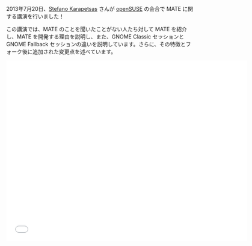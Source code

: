 <!--
.. link: https://www.youtube.com/watch?v=H-2WSt5cbR4
.. description:
.. tags: News,openSUSE
.. date: 2013-07-21 14:46:13
.. title: Stefano さんが OpenSUSE の会議で発表しました
.. slug: 2013-07-21-stefano-presents-at-opensuse-conference
.. author: Steve Zesch
-->

2013年7月20日、[Stefano Karapetsas](https://github.com/stefano-k) さんが [openSUSE](https://www.opensuse.org) の会合で MATE に関する講演を行いました！

この講演では、MATE のことを聞いたことがない人たち対して MATE を紹介し、MATE を開発する理由を説明し、また、GNOME Classic セッションと GNOME Fallback セッションの違いを説明しています。さらに、その特徴とフォーク後に追加された変更点を述べています。

<iframe width="640" height="480" src="//www.youtube.com/embed/H-2WSt5cbR4" frameborder="0" allowfullscreen></iframe>
